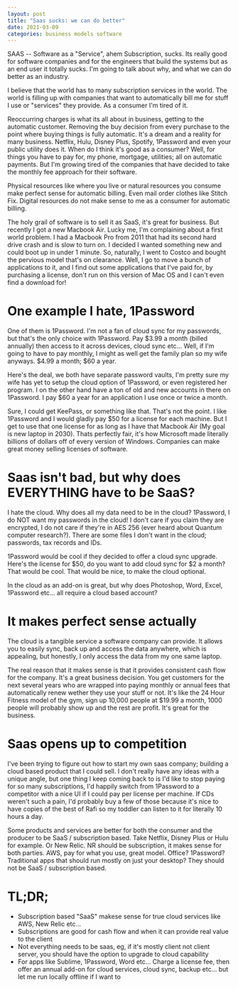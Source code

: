 ```yaml
---
layout: post
title: "Saas sucks: we can do better"
date: 2021-03-09
categories: business models software
---
```


SAAS -- Software as a "Service", ahem Subscription, sucks. Its really good for software companies and for the engineers that build the systems but as an end user it totally sucks. I'm going to talk about why, and what we can do better as an industry. 

I believe that the world has to many subscription services in the world. The world is filling up with companies that want to automatically bill me for stuff I use or "services" they provide. As a consumer I'm tired of it. 

Reoccurring charges is what its all about in business, getting to the automatic customer. Removing the buy decision from every purchase to the point where buying things is fully automatic. It's a dream and a reality for many business. Netflix, Hulu, Disney Plus, Spotify, 1Password and even your public utility does it. When do I think it's good as a consumer? Well, for things you have to pay for, my phone, mortgage, utilities; all on automatic payments. But I'm growing tired of the companies that have decided to take the monthly fee approach for their software. 

Physical resources like where you live or natural resources you consume make perfect sense for automatic billing. Even mail order clothes like Stitch Fix. Digital resources do not make sense to me as a consumer for automatic billing. 

The holy grail of software is to sell it as SaaS, it's great for business. But recently I got a new Macbook Air. Lucky me, I'm complaining about a first world problem. I had a Macbook Pro from 2011 that had its second hard drive crash and is slow to turn on. I decided I wanted something new and could boot up in under 1 minute. So, naturally, I went to Costco and bought the pervious model that's on clearance. Well, I go to move a bunch of applications to it, and I find out some applications that I've paid for, by purchasing a license, don't run on this version of Mac OS and I can't even find a download for! 

# One example I hate, 1Password

One of them is 1Password. I'm not a fan of cloud sync for my passwords, but that's the only choice with 1Password. Pay $3.99 a month (billed annually) then access to it across devices, cloud sync etc... Well, if I'm going to have to pay monthly, I might as well get the family plan so my wife anyways. $4.99 a month; $60 a year. 

Here's the deal, we both have separate password vaults, I'm pretty sure my wife has yet to setup the cloud option of 1Password, or even registered her program. I on the other hand have a ton of old and new accounts in there on 1Password. I pay $60 a year for an application I use once or twice a month. 

Sure, I could get KeePass, or something like that. That's not the point. I like 1Password and I would gladly pay $50 for a license for each machine. But I get to use that one license for as long as I have that Macbook Air (My goal is new laptop in 2030). Thats perfectly fair, it's how Microsoft made literally billions of dollars off of every version of Windows. Companies can make great money selling licenses of software. 

# Saas isn't bad, but why does EVERYTHING have to be SaaS?

I hate the cloud. Why does all my data need to be in the cloud? 1Password, I do NOT want my passwords in the cloud! I don't care if you claim they are encrypted, I do not care if they're in AES 256 (ever heard about Quantum computer research?). There are some files I don't want in the cloud; passwords, tax records and IDs. 

1Password would be cool if they decided to offer a cloud sync upgrade. Here's the license for $50, do you want to add cloud sync for $2 a month? That would be cool. That would be nice, to make the cloud optional. 

In the cloud as an add-on is great, but why does Photoshop, Word, Excel, 1Password etc... all require a cloud based account?

# It makes perfect sense actually 

The cloud is a tangible service a software company can provide. It allows you to easily sync, back up and access the data anywhere, which is appealing, but honestly, I only access the data from my one same laptop. 

The real reason that it makes sense is that it provides consistent cash flow for the company. It's a great business decision. You get customers for the next several years who are wrapped into paying monthly or annual fees that automatically renew wether they use your stuff or not. It's like the 24 Hour Fitness model of the gym, sign up 10,000 people at $19.99 a month, 1000 people will probably show up and the rest are profit. It's great for the business. 

# Saas opens up to competition

I've been trying to figure out how to start my own saas company; building a cloud based product that I could sell. I don't really have any ideas with a unique angle, but one thing I keep coming back to is I'd like to stop paying for so many subscriptions, I'd happily switch from 1Password to a competitor with a nice UI if I could pay per license per machine. If CDs weren't such a pain, I'd probably buy a few of those because it's nice to have copies of the best of Rafi so my toddler can listen to it for literally 10 hours a day. 

Some products and services are better for both the consumer and the producer to be SaaS / subscription based. Take Netflix, Disney Plus or Hulu for example. Or New Relic. NR should be subscription, it makes sense for both parties. AWS, pay for what you use, great model. Office? 1Password? Traditional apps that should run mostly on just your desktop? They should not be SaaS / subscription based. 

# TL;DR; 

* Subscription based "SaaS" makese sense for true cloud services like AWS, New Relic etc... 
* Subscriptions are good for cash flow and when it can provide real value to the client 
* Not everything needs to be saas, eg, if it's mostly client not client server, you should have the option to upgrade to cloud capability
* For apps like Sublime, 1Password, Word etc... Charge a license fee, then offer an annual add-on for cloud services, cloud sync, backup etc... but let me run locally offline if I want to
